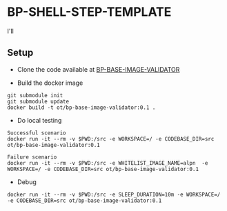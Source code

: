 # BP-SHELL-STEP-TEMPLATE
I'll <do xyz>

## Setup
* Clone the code available at [BP-BASE-IMAGE-VALIDATOR
](https://github.com/OT-BUILDPIPER-MARKETPLACE/BP-BASE-IMAGE-VALIDATOR)

* Build the docker image
```
git submodule init
git submodule update
docker build -t ot/bp-base-image-validator:0.1 .
```

* Do local testing
```
Successful scenario
docker run -it --rm -v $PWD:/src -e WORKSPACE=/ -e CODEBASE_DIR=src ot/bp-base-image-validator:0.1

Failure scenario
docker run -it --rm -v $PWD:/src -e WHITELIST_IMAGE_NAME=alpn  -e WORKSPACE=/ -e CODEBASE_DIR=src ot/bp-base-image-validator:0.1

```

* Debug
```
docker run -it --rm -v $PWD:/src -e SLEEP_DURATION=10m -e WORKSPACE=/ -e CODEBASE_DIR=src ot/bp-base-image-validator:0.1
```